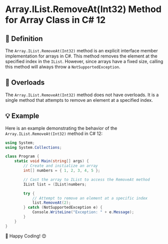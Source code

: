 ﻿# Array.IList.RemoveAt(Int32) Method for Array Class in C# 12

## 📖 Definition
The `Array.IList.RemoveAt(Int32)` method is an explicit interface member implementation for arrays in C#. This method removes the element at the specified index in the `IList`. However, since arrays have a fixed size, calling this method will always throw a `NotSupportedException`.

## 🔄 Overloads
The `Array.IList.RemoveAt(Int32)` method does not have overloads. It is a single method that attempts to remove an element at a specified index.

## 💡 Example
Here is an example demonstrating the behavior of the `Array.IList.RemoveAt(Int32)` method in C# 12:

```csharp
using System;
using System.Collections;

class Program {
    static void Main(string[] args) {
        // Create and initialize an array
        int[] numbers = { 1, 2, 3, 4, 5 };

        // Cast the array to IList to access the RemoveAt method
        IList list = (IList)numbers;

        try {
            // Attempt to remove an element at a specific index
            list.RemoveAt(2);
        } catch (NotSupportedException e) {
            Console.WriteLine("Exception: " + e.Message);
        }
    }
}
```

🎉 Happy Coding! 😊
